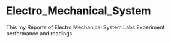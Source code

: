 # Electro_Mechanical_System
This my Reports of Electro Mechanical System Labs Experiment performance and readings
